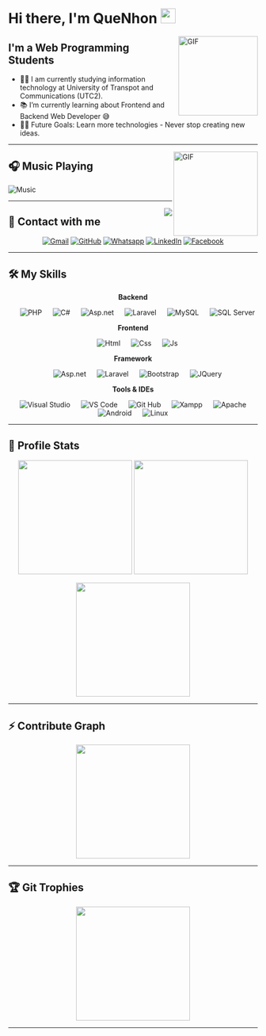 # Hi there, I'm QueNhon <img width="30px" src="https://media.tenor.com/images/3b388fe03da271d2674faf85eb7c3fcd/tenor.gif" />

<img align="right" alt="GIF" height="160px" src="https://media.giphy.com/media/Ah3zHH7hvsSB2/giphy.gif" />

## I'm a Web Programming Students

- 👨‍💻 I am currently studying information technology at University of Transpot and Communications (UTC2).
- 📚 I’m currently learning about Frontend and Backend Web Developer 😅
- 💪🏼 Future Goals: Learn more technologies - Never stop creating new ideas.

---

<img align="right" alt="GIF" height="170px" src="https://media.giphy.com/media/J5B1Y8QZnzXXbLQIBu/giphy.gif" />

## 🎧 Music Playing

![Music](https://novatorem.bgstatic.vercel.app/api/spotify)

---

<img align="right" src="http://estruyf-github.azurewebsites.net/api/VisitorHit?user=Bgstatic&repo=Bgstatic&countColorcountColor&countColor=%237B1E7B"/>

## 📲 Contact with me
<p align="center">
    <a href="mailto:quenhon2002@gmail.com"><img img src="https://img.shields.io/badge/gmail-%23EA4335.svg?style=plastic&logo=gmail&logoColor=white" alt="Gmail"/></a>
    <a href="https://github.com/ChauCongTu"><img src="https://img.shields.io/badge/github-%23181717.svg?style=plastic&logo=github&logoColor=white" alt="GitHub"/></a>
    <a href="https://wa.me/0848611127"><img src="https://img.shields.io/badge/whatsapp-%2325D366.svg?style=plastic&logo=whatsapp&logoColor=white" alt="Whatsapp"/></a>
    <a href="[https://www.linkedin.com/in/7oskaa/](https://www.linkedin.com/in/qu%E1%BA%BF-nh%C6%A1n-ch%C3%A2u-8b7ba8246/)"><img src="https://img.shields.io/badge/linkedin-%230A66C2.svg?style=plastic&logo=linkedin&logoColor=white" alt="LinkedIn"/></a>
    <a href="https://www.facebook.com/xoxvp"><img src="https://img.shields.io/badge/facebook-%231877F2.svg?style=plastic&logo=facebook&logoColor=white" alt="Facebook"/></a>
</p>

---

## 🛠️ My Skills

 <p align="center">
    <b>
        Backend
    </b>
 </p>

<p align="center"> 
    &emsp; <img alt="PHP" src="https://img.shields.io/badge/PHP-%23777BB4.svg?style=plastic&logo=php&logoColor=white">
    &emsp; <img alt="C#" src="https://img.shields.io/badge/C%23-%23239120.svg?style=plastic&logo=c-sharp&logoColor=white">
    &emsp; <img alt="Asp.net" src="https://img.shields.io/badge/ASP.NET-%235C2D91.svg?style=plastic&logo=.net&logoColor=white">
    &emsp; <img alt="Laravel" src="https://img.shields.io/badge/Laravel-%23FF2D20.svg?style=plastic&logo=laravel&logoColor=white">
    &emsp; <img alt="MySQL" src="https://img.shields.io/badge/MySQL-%234479A1.svg?style=plastic&logo=mysql&logoColor=white">
    &emsp; <img alt="SQL Server" src="https://img.shields.io/badge/SQL%20Server-%23CC2927.svg?style=plastic&logo=microsoft-sql-server&logoColor=white">
 </p>

 <p align="center">
    <b>
        Frontend
    </b>
 </p>

<p align="center"> 
    &emsp; <img alt="Html" src="https://img.shields.io/badge/HTML-%23E34F26.svg?style=plastic&logo=html5&logoColor=white">
    &emsp; <img alt="Css" src="https://img.shields.io/badge/CSS-%231572B6.svg?style=plastic&logo=css3&logoColor=white">
    &emsp; <img alt="Js" src="https://img.shields.io/badge/JavaScript-%23F7DF1E.svg?style=plastic&logo=javascript&logoColor=black">
 </p>

 <p align="center">
    <b>
        Framework
    </b>
 </p>

<p align="center"> 
    &emsp; <img alt="Asp.net" src="https://img.shields.io/badge/ASP.NET-%235C2D91.svg?style=plastic&logo=.net&logoColor=white">
    &emsp; <img alt="Laravel" src="https://img.shields.io/badge/Laravel-%23FF2D20.svg?style=plastic&logo=laravel&logoColor=white">
    &emsp; <img alt="Bootstrap" src="https://img.shields.io/badge/Bootstrap-%23563D7C.svg?style=plastic&logo=bootstrap&logoColor=white">
    &emsp; <img alt="JQuery" src="https://img.shields.io/badge/jQuery-%230769AD.svg?style=plastic&logo=jquery&logoColor=white">
 </p>
 <p align="center">
    <b>
        Tools & IDEs
    </b>
 </p>

<p align="center"> 
    &emsp; <img alt="Visual Studio" src="https://img.shields.io/badge/Visual%20Studio-%235C2D91.svg?style=plastic&logo=visual-studio&logoColor=white">
    &emsp; <img alt="VS Code" src="https://img.shields.io/badge/VS%20Code-%23007ACC.svg?style=plastic&logo=visual-studio-code&logoColor=white">
    &emsp; <img alt="Git Hub" src="https://img.shields.io/badge/GitHub-%23121011.svg?style=plastic&logo=github&logoColor=white">
    &emsp; <img alt="Xampp" src="https://img.shields.io/badge/XAMPP-%23FB7A24.svg?style=plastic&logo=xampp&logoColor=white">
    &emsp; <img alt="Apache" src="https://img.shields.io/badge/Apache-%23D22128.svg?style=plastic&logo=apache&logoColor=white">
    &emsp; <img alt="Android" src="https://img.shields.io/badge/Android-%233DDC84.svg?style=plastic&logo=android&logoColor=white">
    &emsp; <img alt="Linux" src="https://img.shields.io/badge/Linux-%23FCC624.svg?style=plastic&logo=linux&logoColor=white">
 </p>

---

## 📝 Profile Stats

<p align="center">
    <img src="https://github-readme-stats.vercel.app/api?username=ChauCongTu&theme=gotham&show_icons=true" height="230px"/>
    <img src="https://github-readme-stats.vercel.app/api/top-langs/?username=ChauCongTu&layout=compact&theme=gotham" height="230px"/>
</p>

<p align="center">
    <img src="https://github-readme-streak-stats.herokuapp.com/?user=ChauCongTu&theme=gotham" height="230px"/>
</p>

---

## ⚡ Contribute Graph

<p align="center">
    <img src="https://github-readme-activity-graph.cyclic.app/graph?username=ChauCongTu&theme=github" height="230px"/>
</p>

---

## 🏆 Git Trophies

<p align="center">
    <img src="https://github-profile-trophy.vercel.app/?username=ChauCongTu&layout=compact&theme=tokyonight&column=4&margin-w=15&margin-h=15" height="230px"/>
</p>

---
